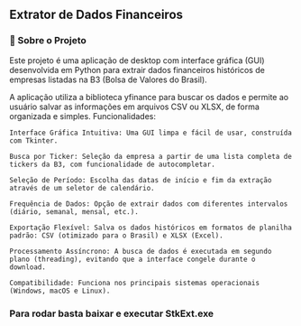 ## Extrator de Dados Financeiros
### 📖 Sobre o Projeto

Este projeto é uma aplicação de desktop com interface gráfica (GUI) desenvolvida em Python para extrair dados financeiros históricos de empresas listadas na B3 (Bolsa de Valores do Brasil).

A aplicação utiliza a biblioteca yfinance para buscar os dados e permite ao usuário salvar as informações em arquivos CSV ou XLSX, de forma organizada e simples.
Funcionalidades:

    Interface Gráfica Intuitiva: Uma GUI limpa e fácil de usar, construída com Tkinter.

    Busca por Ticker: Seleção da empresa a partir de uma lista completa de tickers da B3, com funcionalidade de autocompletar.

    Seleção de Período: Escolha das datas de início e fim da extração através de um seletor de calendário.

    Frequência de Dados: Opção de extrair dados com diferentes intervalos (diário, semanal, mensal, etc.).

    Exportação Flexível: Salva os dados históricos em formatos de planilha padrão: CSV (otimizado para o Brasil) e XLSX (Excel).

    Processamento Assíncrono: A busca de dados é executada em segundo plano (threading), evitando que a interface congele durante o download.

    Compatibilidade: Funciona nos principais sistemas operacionais (Windows, macOS e Linux).

### Para rodar basta baixar e executar StkExt.exe